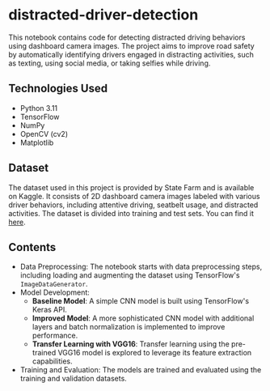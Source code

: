 # distracted-driver-detection
This notebook contains code for detecting distracted driving behaviors using dashboard camera images. The project aims to improve road safety by automatically identifying drivers engaged in distracting activities, such as texting, using social media, or taking selfies while driving.

## Technologies Used
- Python 3.11
- TensorFlow
- NumPy
- OpenCV (cv2)
- Matplotlib

## Dataset
The dataset used in this project is provided by State Farm and is available on Kaggle. It consists of 2D dashboard camera images labeled with various driver behaviors, including attentive driving, seatbelt usage, and distracted activities. The dataset is divided into training and test sets. You can find it [here](https://www.kaggle.com/c/state-farm-distracted-driver-detection).

## Contents
- Data Preprocessing: The notebook starts with data preprocessing steps, including loading and augmenting the dataset using TensorFlow's `ImageDataGenerator`.
- Model Development:
  - **Baseline Model**: A simple CNN model is built using TensorFlow's Keras API.
  - **Improved Model**: A more sophisticated CNN model with additional layers and batch normalization is implemented to improve performance.
  - **Transfer Learning with VGG16**: Transfer learning using the pre-trained VGG16 model is explored to leverage its feature extraction capabilities.
- Training and Evaluation: The models are trained and evaluated using the training and validation datasets.
